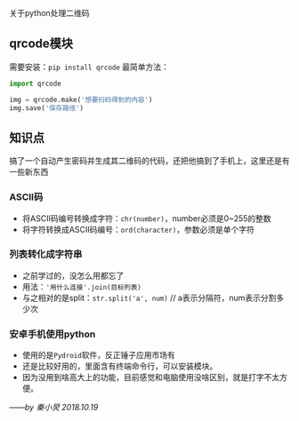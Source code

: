 关于python处理二维码

## qrcode模块
需要安装：`pip install qrcode`
最简单方法：
```python
import qrcode

img = qrcode.make('想要扫码得到的内容')
img.save('保存路径')
```

## 知识点
搞了一个自动产生密码并生成其二维码的代码，还把他搞到了手机上，这里还是有一些新东西

### ASCII码
- 将ASCII码编号转换成字符：`chr(number)`，number必须是0~255的整数
- 将字符转换成ASCII码编号：`ord(character)`，参数必须是单个字符

### 列表转化成字符串
- 之前学过的，没怎么用都忘了
 - 用法：`'用什么连接'.join(目标列表)`
 - 与之相对的是split：`str.split('a', num)` // a表示分隔符，num表示分割多少次

### 安卓手机使用python
- 使用的是`Pydroid`软件，反正锤子应用市场有
- 还是比较好用的，里面含有终端命令行，可以安装模块。
- 因为没用到啥高大上的功能，目前感觉和电脑使用没啥区别，就是打字不太方便。

*——by 秦小炅 2018.10.19*
